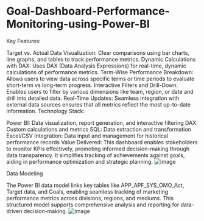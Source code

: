 # Goal-Dashboard-Performance-Monitoring-using-Power-BI
Key Features:

Target vs. Actual Data Visualization: Clear comparisons using bar charts, line graphs, and tables to track performance metrics.
Dynamic Calculations with DAX: Uses DAX (Data Analysis Expressions) for real-time, dynamic calculations of performance metrics.
Term-Wise Performance Breakdown: Allows users to view data across specific terms or time periods to evaluate short-term vs long-term progress.
Interactive Filters and Drill-Down: Enables users to filter by various dimensions like team, region, or date and drill into detailed data.
Real-Time Updates: Seamless integration with external data sources ensures that all metrics reflect the most up-to-date information.
Technology Stack:

Power BI: Data visualization, report generation, and interactive filtering
DAX: Custom calculations and metrics
SQL: Data extraction and transformation
Excel/CSV Integration: Data input and management for historical performance records
Value Delivered: This dashboard enables stakeholders to monitor KPIs effectively, promoting informed decision-making through data transparency. 
It simplifies tracking of achievements against goals, aiding in performance optimization and strategic planning.
![image](https://github.com/user-attachments/assets/1080cebc-426d-481f-902b-7d405dcbc11a)



Data Modeling

The Power BI data model links key tables like APP_APF_SYS_OMO_Act, Target data, and Goals, enabling seamless tracking of marketing performance metrics across divisions, regions, and mediums. 
This structured model supports comprehensive analysis and reporting for data-driven decision-making.
![image](https://github.com/user-attachments/assets/9bfe05b3-9ea9-4305-9ca1-b215f7b845f7)
